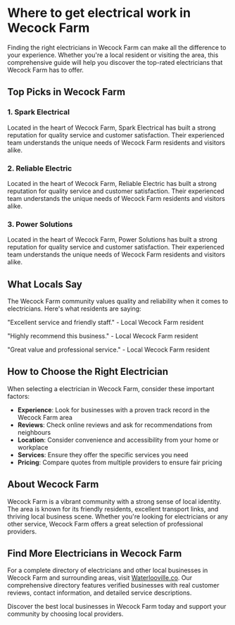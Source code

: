 # Where to get electrical work in Wecock Farm

Finding the right electricians in Wecock Farm can make all the difference to your experience. Whether you're a local resident or visiting the area, this comprehensive guide will help you discover the top-rated electricians that Wecock Farm has to offer.

## Top Picks in Wecock Farm

### 1. Spark Electrical
Located in the heart of Wecock Farm, Spark Electrical has built a strong reputation for quality service and customer satisfaction. Their experienced team understands the unique needs of Wecock Farm residents and visitors alike.

### 2. Reliable Electric
Located in the heart of Wecock Farm, Reliable Electric has built a strong reputation for quality service and customer satisfaction. Their experienced team understands the unique needs of Wecock Farm residents and visitors alike.

### 3. Power Solutions
Located in the heart of Wecock Farm, Power Solutions has built a strong reputation for quality service and customer satisfaction. Their experienced team understands the unique needs of Wecock Farm residents and visitors alike.

## What Locals Say

The Wecock Farm community values quality and reliability when it comes to electricians. Here's what residents are saying:

"Excellent service and friendly staff." - Local Wecock Farm resident

"Highly recommend this business." - Local Wecock Farm resident

"Great value and professional service." - Local Wecock Farm resident

## How to Choose the Right Electrician

When selecting a electrician in Wecock Farm, consider these important factors:

- **Experience**: Look for businesses with a proven track record in the Wecock Farm area
- **Reviews**: Check online reviews and ask for recommendations from neighbours
- **Location**: Consider convenience and accessibility from your home or workplace
- **Services**: Ensure they offer the specific services you need
- **Pricing**: Compare quotes from multiple providers to ensure fair pricing

## About Wecock Farm

Wecock Farm is a vibrant community with a strong sense of local identity. The area is known for its friendly residents, excellent transport links, and thriving local business scene. Whether you're looking for electricians or any other service, Wecock Farm offers a great selection of professional providers.

## Find More Electricians in Wecock Farm

For a complete directory of electricians and other local businesses in Wecock Farm and surrounding areas, visit [Waterlooville.co](https://waterlooville.co). Our comprehensive directory features verified businesses with real customer reviews, contact information, and detailed service descriptions.

Discover the best local businesses in Wecock Farm today and support your community by choosing local providers.

